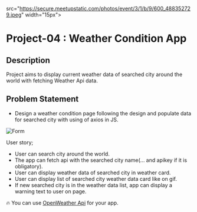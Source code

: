 src="https://secure.meetupstatic.com/photos/event/3/1/b/9/600_488352729.jpeg"  width="15px"></p>

# Project-04 : Weather Condition App

## Description
Project aims to display current weather data of searched city around the world with fetching Weather Api data.
   
## Problem Statement

- Design a weather condition page following the design and populate data for searched city with using of axios in JS.

![Form](./Weather-app.gif)

User story;

  - User can search city around the world.
  - The app can fetch api with the searched city name(... and apikey if it is obligatory).
  - User can display weather data of searched city in weather card.
  - User can display list of searched city weather data card like on gif.
  - If new searched city is in the weather data list, app can display a warning text to user on page.

🔥 You can use [OpenWeather Api](https://openweathermap.org/) for your app. 

